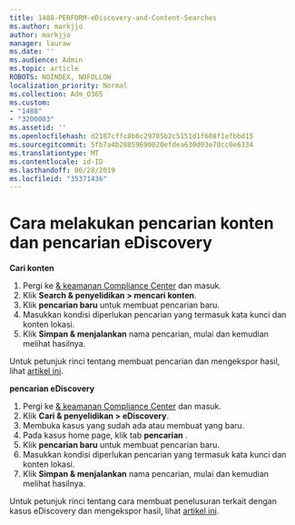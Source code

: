 ```yaml
---
title: 1488-PERFORM-eDiscovery-and-Content-Searches
ms.author: markjjo
author: markjjo
manager: lauraw
ms.date: ''
ms.audience: Admin
ms.topic: article
ROBOTS: NOINDEX, NOFOLLOW
localization_priority: Normal
ms.collection: Adm_O365
ms.custom:
- "1488"
- "3200003"
ms.assetid: ''
ms.openlocfilehash: d2187cffc8b6c29785b2c5151d1f608f1efbbd15
ms.sourcegitcommit: 5fb7a4b28859690020efdea630d03e70cc0e6334
ms.translationtype: MT
ms.contentlocale: id-ID
ms.lasthandoff: 06/28/2019
ms.locfileid: "35371436"
---
```

# <a name="how-to-perform-content-searches-and-ediscovery-searches"></a>Cara melakukan pencarian konten dan pencarian eDiscovery

**Cari konten**

1. Pergi ke [& keamanan Compliance Center](https://protection.office.com) dan masuk.
2. Klik **Search & penyelidikan > mencari konten**.
3. Klik **pencarian baru** untuk membuat pencarian baru.
4. Masukkan kondisi diperlukan pencarian yang termasuk kata kunci dan konten lokasi.  
5. Klik **Simpan & menjalankan** nama pencarian, mulai dan kemudian melihat hasilnya.

Untuk petunjuk rinci tentang membuat pencarian dan mengekspor hasil, lihat [artikel ini](https://docs.microsoft.com/office365/securitycompliance/content-search).

**pencarian eDiscovery**

1. Pergi ke [& keamanan Compliance Center](https://protection.office.com) dan masuk.
2. Klik **Cari & penyelidikan > eDiscovery**.
3. Membuka kasus yang sudah ada atau membuat yang baru.
4. Pada kasus home page, klik tab **pencarian** .  
5. Klik **pencarian baru** untuk membuat pencarian baru.
6. Masukkan kondisi diperlukan pencarian yang termasuk kata kunci dan konten lokasi.  
7. Klik **Simpan & menjalankan** nama pencarian, mulai dan kemudian melihat hasilnya.

Untuk petunjuk rinci tentang cara membuat penelusuran terkait dengan kasus eDiscovery dan mengekspor hasil, lihat [artikel ini](https://docs.microsoft.com/office365/securitycompliance/ediscovery-cases).